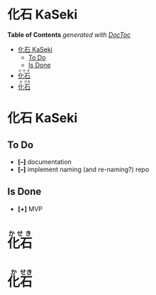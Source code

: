 

# 化石 KaSeki



<!-- START doctoc generated TOC please keep comment here to allow auto update -->
<!-- DON'T EDIT THIS SECTION, INSTEAD RE-RUN doctoc TO UPDATE -->
**Table of Contents**  *generated with [DocToc](https://github.com/thlorenz/doctoc)*

- [化石 KaSeki](#%E5%8C%96%E7%9F%B3-kaseki)
  - [To Do](#to-do)
  - [Is Done](#is-done)
- [<ruby>化石<rp>(</rp> <rt>かせき</rt><rp>)</rp></ruby>](#ruby%E5%8C%96%E7%9F%B3rprp-rt%E3%81%8B%E3%81%9B%E3%81%8Drtrprpruby)
- [<ruby>化<rp>(</rp><rt>か</rt><rp>)</rp></ruby><ruby>石<rp>(</rp> <rt>せき</rt><rp>)</rp></ruby>](#ruby%E5%8C%96rprprt%E3%81%8Brtrprprubyruby%E7%9F%B3rprp-rt%E3%81%9B%E3%81%8Drtrprpruby)

<!-- END doctoc generated TOC please keep comment here to allow auto update -->

# 化石 KaSeki


## To Do

* **[–]** documentation
* **[–]** implement naming (and re-naming?) repo

## Is Done

* **[+]** MVP


# <ruby>化石<rp>(</rp> <rt>かせき</rt><rp>)</rp></ruby>

# <ruby>化<rp>(</rp><rt>か</rt><rp>)</rp></ruby><ruby>石<rp>(</rp> <rt>せき</rt><rp>)</rp></ruby>


